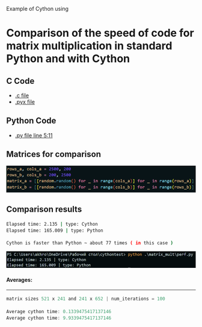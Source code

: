 Example of Cython using


# Comparison of the speed of code for matrix multiplication in standard Python and with Cython

## C Code
- [.c file](matrix_mult/lowlevel/matr_m.c)
- [.pyx file](matrix_mult/matr_mult.pyx)

## Python Code
- [.py file line 5:11](matrix_mult/perf.py)

## Matrices for comparison
![Matrix](media/matrix.png)

## Comparison results
```bash
Elapsed time: 2.135 | type: Cython
Elapsed time: 165.009 | type: Python

Cython is faster than Python ~ about 77 times ( in this case )

```

![Comparison](media/cy_py.png)

#### Averages:
-----
```go
matrix sizes 521 x 241 and 241 x 652 | num_iterations = 100 

Average cython time: 0.1339475417137146
Average cython time: 9.9339475417137146
```




